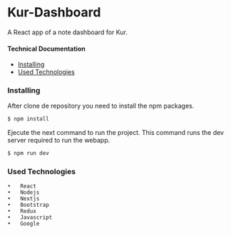# Kur-Dashboard

A React app of a note dashboard for Kur.

#### Technical Documentation

- [Installing](#installing)
- [Used Technologies](#used-technologies)

### Installing

After clone de repository you need to install the npm packages.

```bash
$ npm install
```

Ejecute the next command to run the project. This command runs the dev server required to run the webapp.

```bash
$ npm run dev
```

### Used Technologies

    •	React
    •	Nodejs
    •	Nextjs
    •	Bootstrap
    •	Redux
    •	Javascript
    •	Google
